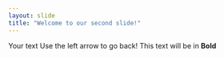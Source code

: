 ```yaml
---
layout: slide
title: "Welcome to our second slide!"
---
```

Your text
Use the left arrow to go back!
This text will be in **Bold**
